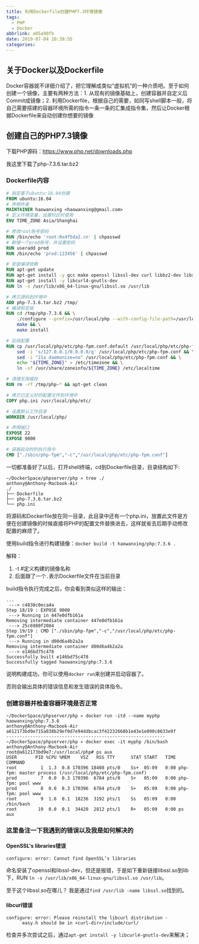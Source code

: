 ```yaml
---
title: 利用Dockerfile创建PHP7.3环境镜像
tags:
  - PHP
  - Docker
abbrlink: a05a90fb
date: 2019-07-04 10:39:55
categories:
---
```


## 关于Docker以及Dockerfile

Docker容器就不详细介绍了，把它理解成类似“虚拟机”的一种介质吧。至于如何创建一个镜像，主要有两种方法：1. 从现有的镜像基础上，创建容器并自定义后Commit成镜像；2. 利用Dockerfile，根据自己的需要，如同写shell脚本一般，将自己需要搭建的容器环境所需的指令一条一条的汇集成指令集，然后让Docker根据Dockerfile来自动创建你想要的镜像

## 创建自己的PHP7.3镜像

下载PHP源码：https://www.php.net/downloads.php

我这里下载了php-7.3.6.tar.bz2
### Dockerfile内容

```Dockerfile
# 指定基于ubuntu:16.04创建
FROM ubuntu:16.04
# 声明作者
MAINTAINER haowanxing <haowanxing@gmail.com>
# 定义环境变量，设置时区时使用
ENV TIME_ZONE Asia/Shanghai

# 修改root账号密码
RUN /bin/echo 'root:0x4f5da2.cn' | chpasswd
# 新增一个prod账号，并设置密码
RUN useradd prod
RUN /bin/echo 'prod:123456' | chpasswd

# 安装编译依赖
RUN apt-get update
RUN apt-get install -y gcc make openssl libssl-dev curl libbz2-dev libxml2-dev libjpeg-dev libpng-dev libfreetype6-dev libzip-dev
RUN apt-get install -y libcurl4-gnutls-dev
RUN ln -s /usr/lib/x86_64-linux-gnu/libssl.so /usr/lib

# 拷贝源码到环境中
ADD php-7.3.6.tar.bz2 /tmp/
# 编译和安装
RUN cd /tmp/php-7.3.6 && \
	./configure --prefix=/usr/local/php --with-config-file-path=/usr/local/php/etc --enable-fpm --with-fpm-user=prod --with-fpm-group=prod --with-mysqli --with-pdo-mysql --with-iconv-dir --with-freetype-dir --with-jpeg-dir --with-png-dir --with-zlib --with-libxml-dir=/usr --enable-xml --disable-rpath --enable-bcmath --enable-shmop --enable-sysvsem --enable-inline-optimization --with-curl --enable-mbregex --enable-mbstring --enable-ftp --with-gd --with-openssl --with-mhash --enable-pcntl --enable-sockets --with-xmlrpc --enable-zip --enable-soap --without-pear --with-gettext --disable-fileinfo --enable-maintainer-zts && \
	make && \
	make install

# 后续配置
RUN cp /usr/local/php/etc/php-fpm.conf.default /usr/local/php/etc/php-fpm.conf && \
	sed -i 's/127.0.0.1/0.0.0.0/g' /usr/local/php/etc/php-fpm.conf && \
	sed -i "21a daemonize=no" /usr/local/php/etc/php-fpm.conf && \
	echo "${TIME_ZONE}" > /etc/timezone && \
	ln -sf /usr/share/zoneinfo/${TIME_ZONE} /etc/localtime

# 清理无用缓存
RUN rm -rf /tmp/php-* && apt-get clean

# 拷贝已定义好的配置文件到环境中
COPY php.ini /usr/local/php/etc/

# 设置默认工作目录
WORKDIR /usr/local/php/

# 声明端口
EXPOSE 22
EXPOSE 9000

# 容器启动时的执行指令
CMD ["./sbin/php-fpm","-c","/usr/local/php/etc/php-fpm.conf"]
```

一切都准备好了以后，打开shell终端，cd到Dockerfile目录，目录结构如下:

```
~/DockerSpace/phpserver/php » tree ./                                                                                                                                           anthony@Anthony-Macbook-Air
./
├── Dockerfile
├── php-7.3.6.tar.bz2
└── php.ini
```

将源码和Dockerfile放在同一目录，此目录中还有一个php.ini，放置此文件是方便在创建镜像的时候直接将PHP的配置文件替换进去，这样就省去后期手动修改配置的麻烦了。

使用build指令进行构建镜像：`docker build -t haowanxing/php:7.3.6 .`

解释：

1. -t #定义构建的镜像名称
2. 后面跟了一个`.`表示Dockerfile文件在当前目录

build指令执行完成之后，你会看到类似这样的输出：

```
...
 ---> c4838c0eca4a
Step 18/19 : EXPOSE 9000
 ---> Running in 447e0dfb161a
Removing intermediate container 447e0dfb161a
 ---> 25c6980f2084
Step 19/19 : CMD ["./sbin/php-fpm","-c","/usr/local/php/etc/php-fpm.conf"]
 ---> Running in d00d6a4b2a2a
Removing intermediate container d00d6a4b2a2a
 ---> e146bd75c478
Successfully built e146bd75c478
Successfully tagged haowanxing/php:7.3.6
```

说明构建成功，你可以使用`docker run`来创建并启动容器了。

否则会输出具体的错误信息和发生错误的具体指令。

### 创建容器并检查容器环境是否正常

```
~/DockerSpace/phpserver/php » docker run -itd --name myphp haowanxing/php:7.3.6                                                                                                 anthony@Anthony-Macbook-Air
a612173bd9e715a838b29ef0d7e94ddbcac3f42232668b1e43e1e090c8633e9f
------------------------------------------------------------
~/DockerSpace/phpserver/php » docker exec -it myphp /bin/bash                                                                                                                   anthony@Anthony-Macbook-Air
root@a612173bd9e7:/usr/local/php# ps aux
USER       PID %CPU %MEM    VSZ   RSS TTY      STAT START   TIME COMMAND
root         1  1.3  0.8 170396 18408 pts/0    Ss+  05:09   0:00 php-fpm: master process (/usr/local/php/etc/php-fpm.conf)
prod         7  0.0  0.3 170396  6784 pts/0    S+   05:09   0:00 php-fpm: pool www
prod         8  0.0  0.3 170396  6784 pts/0    S+   05:09   0:00 php-fpm: pool www
root         9  1.6  0.1  18236  3192 pts/1    Ss   05:09   0:00 /bin/bash
root        19  0.0  0.1  34420  2812 pts/1    R+   05:09   0:00 ps aux

```

### 这里备注一下我遇到的错误以及我是如何解决的

#### OpenSSL's libraries错误

```
configure: error: Cannot find OpenSSL’s libraries
```

命名安装了openssl和libssl-dev，但还是报错，于是如下重新链接libssl.so到lib下，RUN `ln -s /usr/lib/x86_64-linux-gnu/libssl.so /usr/lib`。

至于这个libssl.so在哪儿？ 我是通过`find /usr/lib -name libssl.so`找到的。

#### libcurl错误

```
configure: error: Please reinstall the libcurl distribution -
      easy.h should be in <curl-dir>/include/curl/
```

检查并多次尝试之后，通过`apt-get install -y libcurl4-gnutls-dev`来解决；